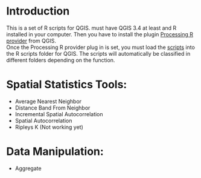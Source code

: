 # Introduction
This is a set of R scripts for QGIS. must have QGIS 3.4 at least and R installed in your computer. Then you have to install the plugin [Processing R provider](https://github.com/north-road/qgis-processing-r) from QGIS.  
Once the Processing R provider plug in is set, you must load the [scripts](Scripts) into the R scripts folder for QGIS. The scripts will automatically be classified in different folders depending on the function.

# Spatial Statistics Tools:

* Average Nearest Neighbor
* Distance Band From Neighbor
* Incremental Spatial Autocorrelation
* Spatial Autocorrelation
* Ripleys K (Not working yet)

# Data Manipulation:

* Aggregate